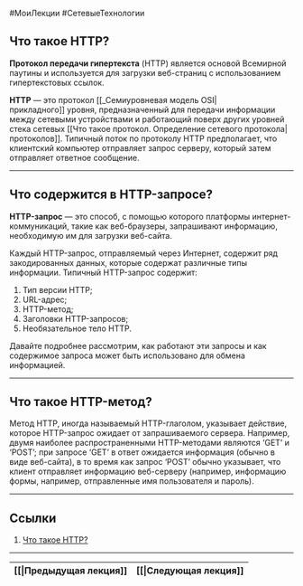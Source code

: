 #МоиЛекции #СетевыеТехнологии

## Что такое HTTP?

**Протокол передачи гипертекста** (HTTP) является основой Всемирной паутины и используется для загрузки веб-страниц с использованием гипертекстовых ссылок. 

**HTTP** — это протокол [[_Семиуровневая модель OSI|прикладного]] уровня, предназначенный для передачи информации между сетевыми устройствами и работающий поверх других уровней стека сетевых [[Что такое протокол. Определение сетевого протокола|протоколов]]. Типичный поток по протоколу HTTP предполагает, что клиентский компьютер отправляет запрос серверу, который затем отправляет ответное сообщение.

---
## Что содержится в HTTP-запросе?

**HTTP-запрос** — это способ, с помощью которого платформы интернет-коммуникаций, такие как веб-браузеры, запрашивают информацию, необходимую им для загрузки веб-сайта.

Каждый HTTP-запрос, отправляемый через Интернет, содержит ряд закодированных данных, которые содержат различные типы информации. Типичный HTTP-запрос содержит:

1. Тип версии HTTP;
2. URL-адрес;
3. HTTP-метод;
4. Заголовки HTTP-запросов;
5. Необязательное тело HTTP.

Давайте подробнее рассмотрим, как работают эти запросы и как содержимое запроса может быть использовано для обмена информацией.

---
## Что такое HTTP-метод?

Метод HTTP, иногда называемый HTTP-глаголом, указывает действие, которое HTTP-запрос ожидает от запрашиваемого сервера. Например, двумя наиболее распространенными HTTP-методами являются ‘GET’ и ‘POST’; при запросе ‘GET’ в ответ ожидается информация (обычно в виде веб-сайта), в то время как запрос ‘POST’ обычно указывает, что клиент отправляет информацию веб-серверу (например, информацию формы, например, отправленные имя пользователя и пароль).

---
## Ссылки

1. [Что такое HTTP?](https://www.cloudflare.com/learning/ddos/glossary/hypertext-transfer-protocol-http/)

---

| [[\|Предыдущая лекция]] | [[\|Следующая лекция]] |
| ----------------------- | ---------------------- |

